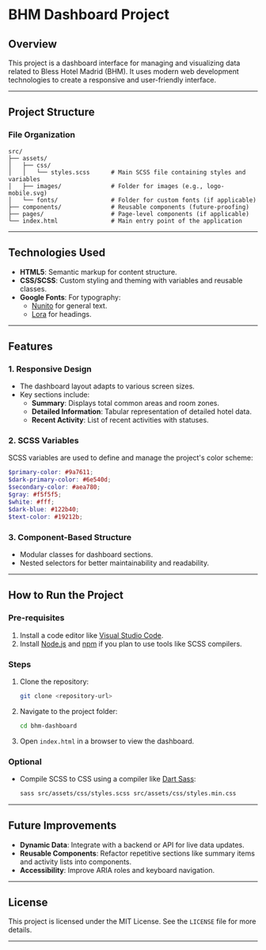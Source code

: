 
# BHM Dashboard Project

## Overview
This project is a dashboard interface for managing and visualizing data related to Bless Hotel Madrid (BHM). It uses modern web development technologies to create a responsive and user-friendly interface.

---

## Project Structure

### File Organization
```
src/
├── assets/
│   ├── css/
│   │   └── styles.scss      # Main SCSS file containing styles and variables
│   ├── images/              # Folder for images (e.g., logo-mobile.svg)
│   └── fonts/               # Folder for custom fonts (if applicable)
├── components/              # Reusable components (future-proofing)
├── pages/                   # Page-level components (if applicable)
└── index.html               # Main entry point of the application
```

---

## Technologies Used
- **HTML5**: Semantic markup for content structure.
- **CSS/SCSS**: Custom styling and theming with variables and reusable classes.
- **Google Fonts**: For typography:
  - [Nunito](https://fonts.google.com/specimen/Nunito) for general text.
  - [Lora](https://fonts.google.com/specimen/Lora) for headings.

---

## Features
### 1. Responsive Design
- The dashboard layout adapts to various screen sizes.
- Key sections include:
  - **Summary**: Displays total common areas and room zones.
  - **Detailed Information**: Tabular representation of detailed hotel data.
  - **Recent Activity**: List of recent activities with statuses.

### 2. SCSS Variables
SCSS variables are used to define and manage the project's color scheme:
```scss
$primary-color: #9a7611;
$dark-primary-color: #6e540d;
$secondary-color: #aea780;
$gray: #f5f5f5;
$white: #fff;
$dark-blue: #122b40;
$text-color: #19212b;
```

### 3. Component-Based Structure
- Modular classes for dashboard sections.
- Nested selectors for better maintainability and readability.

---

## How to Run the Project

### Pre-requisites
1. Install a code editor like [Visual Studio Code](https://code.visualstudio.com/).
2. Install [Node.js](https://nodejs.org/) and [npm](https://www.npmjs.com/) if you plan to use tools like SCSS compilers.

### Steps
1. Clone the repository:
   ```bash
   git clone <repository-url>
   ```
2. Navigate to the project folder:
   ```bash
   cd bhm-dashboard
   ```
3. Open `index.html` in a browser to view the dashboard.

### Optional
- Compile SCSS to CSS using a compiler like [Dart Sass](https://sass-lang.com/dart-sass):
  ```bash
  sass src/assets/css/styles.scss src/assets/css/styles.min.css
  ```

---

## Future Improvements
- **Dynamic Data**: Integrate with a backend or API for live data updates.
- **Reusable Components**: Refactor repetitive sections like summary items and activity lists into components.
- **Accessibility**: Improve ARIA roles and keyboard navigation.

---

## License
This project is licensed under the MIT License. See the `LICENSE` file for more details.

---